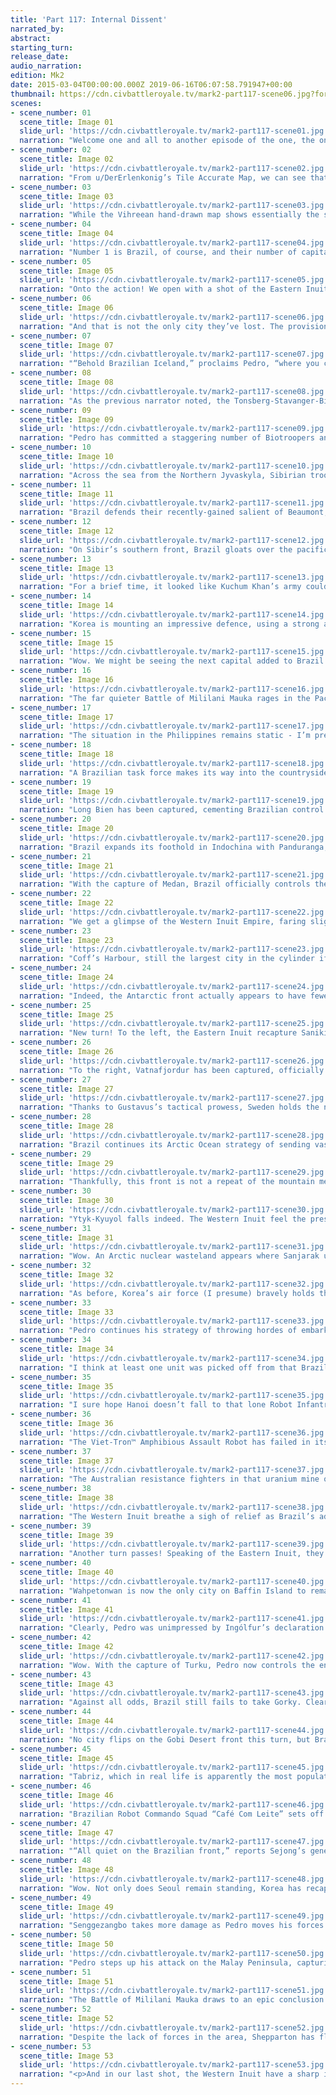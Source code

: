 ```yaml
---
title: 'Part 117: Internal Dissent'
narrated_by:
abstract:
starting_turn:
release_date:
audio_narration:
edition: Mk2
date: 2015-03-04T00:00:00.000Z 2019-06-16T06:07:58.791947+00:00
thumbnail: https://cdn.civbattleroyale.tv/mark2-part117-scene06.jpg?format=webp&nearlossless=1
scenes:
- scene_number: 01
  scene_title: Image 01
  slide_url: 'https://cdn.civbattleroyale.tv/mark2-part117-scene01.jpg'
  narration: "Welcome one and all to another episode of the one, the only Civ Battle Royale Mk. 2.1! I am your host, u/knight13117, longtime supporter of Vietnam and recently, a supporter of the CBR on Patreon. This week’s OC is courtesy of u/CastoloXimenez, depicting the fallen Emperor of Boerkind on his Golden Throne. Surely, all the deaths to come will be worthy sacrifices to this undead, cyborg god-king."
- scene_number: 02
  scene_title: Image 02
  slide_url: 'https://cdn.civbattleroyale.tv/mark2-part117-scene02.jpg'
  narration: "From u/DerErlenkonig’s Tile Accurate Map, we can see that Brazil has made gains on every front. Every single nation on the cylinder is feeling the Brazilian heat, but notably, the British Isles are now unified, and Brazil has also expanded its foothold in northeastern Siberia."
- scene_number: 03
  scene_title: Image 03
  slide_url: 'https://cdn.civbattleroyale.tv/mark2-part117-scene03.jpg'
  narration: "While the Vihreean hand-drawn map shows essentially the same data as the Tile Accurate Map, to me at least, the artistry gives certain nations a little bit of personality based on their map alone. Sweden looks very stressed, Sibir looks stoically determined, and Australia has no idea what’s happening outside their personal continent."
- scene_number: 04
  scene_title: Image 04
  slide_url: 'https://cdn.civbattleroyale.tv/mark2-part117-scene04.jpg'
  narration: "Number 1 is Brazil, of course, and their number of capitals continues to rise, ending last part at 51. That’s only ten more capitals they need to win the game!"
- scene_number: 05
  scene_title: Image 05
  slide_url: 'https://cdn.civbattleroyale.tv/mark2-part117-scene05.jpg'
  narration: "Onto the action! We open with a shot of the Eastern Inuit Empire. Ever since the Great Schism brought by the capture of Ivvavik, the East has tried to maintain communication with the Western Inuit Empire, but Brazilian “jammers” (actually musicians jamming to samba music) have kept the East quite ignorant of what’s going on in Alaska and Kamchatka.\nAlso, the Eastern Inuit have lost their foothold of Sanikiluaq."
- scene_number: 06
  scene_title: Image 06
  slide_url: 'https://cdn.civbattleroyale.tv/mark2-part117-scene06.jpg'
  narration: "And that is not the only city they’ve lost. The provisional capital of Nattfaravik, captured from Iceland not so long ago, has fallen to Pedro the Magnanimous. Ekeuhnick sets off in his private Biodrone to the Western Inuit Empire - perhaps things are safer there."
- scene_number: 07
  scene_title: Image 07
  slide_url: 'https://cdn.civbattleroyale.tv/mark2-part117-scene07.jpg'
  narration: "“Behold Brazilian Iceland,” proclaims Pedro, “where you can go dancing in the mountains and flirt with Carnival performers in the hot springs.” ...That sounds pretty nice, actually. If only that pesky holdout city of Vatnafjordur wasn’t in the way of total conquest."
- scene_number: 08
  scene_title: Image 08
  slide_url: 'https://cdn.civbattleroyale.tv/mark2-part117-scene08.jpg'
  narration: "As the previous narrator noted, the Tonsberg-Stavanger-Birka line has been definitively overrun, but Gustavus Adolphus holds on. The mountainous terrain certainly impedes the Brazilian soldiers, but Skara, unprotected by mountains, looks ready to fall in a few turns."
- scene_number: 09
  scene_title: Image 09
  slide_url: 'https://cdn.civbattleroyale.tv/mark2-part117-scene09.jpg'
  narration: "Pedro has committed a staggering number of Biotroopers and Robot Infantry to this front. One wonders if he realizes that he’s actually conquered all the capitals of this region already. He could simply let the remaining Swedes live their lives in peace, since they no longer threaten him."
- scene_number: 10
  scene_title: Image 10
  slide_url: 'https://cdn.civbattleroyale.tv/mark2-part117-scene10.jpg'
  narration: "Across the sea from the Northern Jyvaskyla, Sibirian troops maintain a daring defence of their country’s northwestern border. Time will tell if powerful Arsenal Ships and Missile Cruisers can stem the vast tide of unprotected embarked units."
- scene_number: 11
  scene_title: Image 11
  slide_url: 'https://cdn.civbattleroyale.tv/mark2-part117-scene11.jpg'
  narration: "Brazil defends their recently-gained salient of Beaumont, but incredibly, a lone Sibirian Biotrooper makes his way past the enemy lines, and looks poised to flip the city next turn. Sibir is nothing if not resilient. But Zarani is about to be captured, and Qashliq sits right on the front lines..."
- scene_number: 12
  scene_title: Image 12
  slide_url: 'https://cdn.civbattleroyale.tv/mark2-part117-scene12.jpg'
  narration: "On Sibir’s southern front, Brazil gloats over the pacification of Hue, a tremendously important city for the sake of morale, for obvious reasons. At the moment, Sibir is holding the line, but with Hue captured, that Brazilian laughter will have to find new places to spread..."
- scene_number: 13
  scene_title: Image 13
  slide_url: 'https://cdn.civbattleroyale.tv/mark2-part117-scene13.jpg'
  narration: "For a brief time, it looked like Kuchum Khan’s army could make its way through the mountain pass near Gongju to conquer Korea. Clearly, that has not happened, and now Brazilians head through the pass in the other direction. Meanwhile, Brazilian Robot Commando Squad “Café Com Leite” successfully captures the northern cities of Tyukanskoye and Nizhnekolymsk."
- scene_number: 14
  scene_title: Image 14
  slide_url: 'https://cdn.civbattleroyale.tv/mark2-part117-scene14.jpg'
  narration: "Korea is mounting an impressive defence, using a strong air force to deny Brazil access to Gangneung. Nonetheless, Ytyk-Kyuyol looks ready to flip back, after a brief Korean recapture."
- scene_number: 15
  scene_title: Image 15
  slide_url: 'https://cdn.civbattleroyale.tv/mark2-part117-scene15.jpg'
  narration: "Wow. We might be seeing the next capital added to Brazil’s list soon. Despite the aforementioned impressive air force, Sejong seems to be sending them on bombing runs of distant cities instead of strafing runs on incoming units. Cleverly, Pedro has set up a Mech Artillery on a small island south of the Korean peninsula to provide fire support."
- scene_number: 16
  scene_title: Image 16
  slide_url: 'https://cdn.civbattleroyale.tv/mark2-part117-scene16.jpg'
  narration: "The far quieter Battle of Mililani Mauka rages in the Pacific Ocean to the southeast. Can a single Brazilian Advanced Destroyer take on a city guarded by a Biodrone and a Missile Cruiser? Place your bets! (I think Australia will win this brief skirmish.)"
- scene_number: 17
  scene_title: Image 17
  slide_url: 'https://cdn.civbattleroyale.tv/mark2-part117-scene17.jpg'
  narration: "The situation in the Philippines remains static - I’m pretty sure this is the exact same shot as three turns ago, minus the movement of units. Maybe Brazil, Australia, and the long-suffering Filipinos once led by José Rizal have finally managed to achieve peace? Maybe???"
- scene_number: 18
  scene_title: Image 18
  slide_url: 'https://cdn.civbattleroyale.tv/mark2-part117-scene18.jpg'
  narration: "A Brazilian task force makes its way into the countryside between Dong Hoi and Than Hoa, likely to get flanked and routed by Vietnamese troops. The Trungs cheer on their forces with an improvised speech: “The Babylonians say we cannot defeat Brazil. But we Can Tho!”"
- scene_number: 19
  scene_title: Image 19
  slide_url: 'https://cdn.civbattleroyale.tv/mark2-part117-scene19.jpg'
  narration: "Long Bien has been captured, cementing Brazilian control of the Burmese coast. It was a Long time coming. ...Okay, I’ll stop."
- scene_number: 20
  scene_title: Image 20
  slide_url: 'https://cdn.civbattleroyale.tv/mark2-part117-scene20.jpg'
  narration: "Brazil expands its foothold in Indochina with Panduranga, the former Cham capital. Unlike its numerous flips during the Blackfoot and Australian attacks on Vietnam, this time, it looks ready to stay in the hands of the invader. (Aside from that plucky Viet-Tron™ Amphibious Assault Robot guarded by a Cybersub.)"
- scene_number: 21
  scene_title: Image 21
  slide_url: 'https://cdn.civbattleroyale.tv/mark2-part117-scene21.jpg'
  narration: "With the capture of Medan, Brazil officially controls the island of Borneo... with the exception of a single uranium mine. Australian resistance fighters plan to blow up the mine in a devastating act of nuclear sabotage."
- scene_number: 22
  scene_title: Image 22
  slide_url: 'https://cdn.civbattleroyale.tv/mark2-part117-scene22.jpg'
  narration: "We get a glimpse of the Western Inuit Empire, faring slightly better than its Eastern counterpart, although the capture of Qurluqtuq threatens the rest of Alaska. Ekeuhnick’s Biodrone touches down in Akviligjuaq, and the Inuit leader names it the new capital, angering the Eastern Inuit. If it’s captured, perhaps Ekeuhnick will return the capital to the East in an act of reconciliation. ...If there even IS an Eastern Inuit Empire by then."
- scene_number: 23
  scene_title: Image 23
  slide_url: 'https://cdn.civbattleroyale.tv/mark2-part117-scene23.jpg'
  narration: "Coff’s Harbour, still the largest city in the cylinder if I recall correctly, sits untouched amid its bountiful fishing boats and atolls. Given the slowness of the Pacific War, I wonder if Brazil will actually capture Sydney the hard way, heading west in a land war across the Australian continent, instead of simply attempting a naval snipe from the east."
- scene_number: 24
  scene_title: Image 24
  slide_url: 'https://cdn.civbattleroyale.tv/mark2-part117-scene24.jpg'
  narration: "Indeed, the Antarctic front actually appears to have fewer forces committed there than before. One Brazilian Advanced Destroyer ignored the order to hold back, and will soon become a burning wreck amid the surprisingly vast crab fisheries."
- scene_number: 25
  scene_title: Image 25
  slide_url: 'https://cdn.civbattleroyale.tv/mark2-part117-scene25.jpg'
  narration: "New turn! To the left, the Eastern Inuit recapture Sanikiluaq, showing they still have some fight in them yet. Nonetheless, Brazilian soldiers make their way through the harsh Arctic cordillera terrain of Baffin Island, dead set on making North America exclusively Brazilian."
- scene_number: 26
  scene_title: Image 26
  slide_url: 'https://cdn.civbattleroyale.tv/mark2-part117-scene26.jpg'
  narration: "To the right, Vatnafjordur has been captured, officially turning Iceland into Greenland. From his new capital at Borgarnes, Ingólfur Arnarson makes a bold speech proclaiming Greenland’s independence from the Brazilian-sympathizing bureaucrats in the Icelandic homeland. He tries to make a parallel with Brazil’s legendary declaration of independence from Portugal, but Pedro’s ambassadors simply shake their heads. “In what universe could Brazil have ever been a colony of Lazy Maria?”"
- scene_number: 27
  scene_title: Image 27
  slide_url: 'https://cdn.civbattleroyale.tv/mark2-part117-scene27.jpg'
  narration: "Thanks to Gustavus’s tactical prowess, Sweden holds the new Bergen-Skara-Eidsvoll line quite well, possibly overturning my prediction of an easy capture of Skara. Nonetheless, Brazil advances north on the Finnish front, slowly encircling Gustavus’s once-mighty empire."
- scene_number: 28
  scene_title: Image 28
  slide_url: 'https://cdn.civbattleroyale.tv/mark2-part117-scene28.jpg'
  narration: "Brazil continues its Arctic Ocean strategy of sending vast hordes of unescorted troop transports, and despite the prowess of the Sibirian navy, this strategy might actually work thanks to Brazil’s sheer numbers. Kuchum, you have more ships to the east! Send them in, for Nebuchadnezzar’s sake! On land, Joensuu has been captured, although the Sibirian army rushes to reverse that."
- scene_number: 29
  scene_title: Image 29
  slide_url: 'https://cdn.civbattleroyale.tv/mark2-part117-scene29.jpg'
  narration: "Thankfully, this front is not a repeat of the mountain meatgrinder. Instead, there is harsh fighting in what I believe to be the Gobi Desert. For now, the former Mongolian capital of Karakorum appears relatively safe."
- scene_number: 30
  scene_title: Image 30
  slide_url: 'https://cdn.civbattleroyale.tv/mark2-part117-scene30.jpg'
  narration: "Ytyk-Kyuyol falls indeed. The Western Inuit feel the pressure slowly mounting as Isit, Russkoye Ustye, and Olenyok are subjected to regular bombing raids."
- scene_number: 31
  scene_title: Image 31
  slide_url: 'https://cdn.civbattleroyale.tv/mark2-part117-scene31.jpg'
  narration: "Wow. An Arctic nuclear wasteland appears where Sanjarak used to be. Frustrated with their continued contest over the city, only for Brazil to snipe it under their noses, clearly Korea and the Western Inuit made some sort of pact to forget the city ever existed. Drop the bomb, and fuhgettaboutit."
- scene_number: 32
  scene_title: Image 32
  slide_url: 'https://cdn.civbattleroyale.tv/mark2-part117-scene32.jpg'
  narration: "As before, Korea’s air force (I presume) bravely holds the line. Sejong’s citizens should be guaranteed several more turns of peace - and by then, perhaps the struggle will be over."
- scene_number: 33
  scene_title: Image 33
  slide_url: 'https://cdn.civbattleroyale.tv/mark2-part117-scene33.jpg'
  narration: "Pedro continues his strategy of throwing hordes of embarked melee units across the sea, and decides to move his Mech Artillery closer to the Korean capital. If Sejong’s scattered navy can’t break through the wall of troop transports, all is lost."
- scene_number: 34
  scene_title: Image 34
  slide_url: 'https://cdn.civbattleroyale.tv/mark2-part117-scene34.jpg'
  narration: "I think at least one unit was picked off from that Brazilian advance, but it’s sure not the rout I was hoping for. In fact, the Trungs seem to have given up on defending their more northern holdings, concentrating their forces around Saigon and Qui Nihon."
- scene_number: 35
  scene_title: Image 35
  slide_url: 'https://cdn.civbattleroyale.tv/mark2-part117-scene35.jpg'
  narration: "I sure hope Hanoi doesn’t fall to that lone Robot Infantry, because that would be an unfairly anticlimactic end for the venerable Empire of Vietnam. Pedro’s having some trouble getting past the Burmese mountains, but Senggezangbo, on the far eastern part of the Indo-Gangetic plain, is about to be encircled."
- scene_number: 36
  scene_title: Image 36
  slide_url: 'https://cdn.civbattleroyale.tv/mark2-part117-scene36.jpg'
  narration: "The Viet-Tron™ Amphibious Assault Robot has failed in its mission to retake Panduranga. Instead, it has been brutally dismantled, and its parts have been used to make new Carnival floats. Also, wow, that’s quite the naval force attacking the Malay Peninsula, including carriers that have planes on them (I love how that’s actually a significant observation in the cylinder)."
- scene_number: 37
  scene_title: Image 37
  slide_url: 'https://cdn.civbattleroyale.tv/mark2-part117-scene37.jpg'
  narration: "The Australian resistance fighters in that uranium mine on Borneo are waging a one-sided fight against a Brazilian Biotrooper squad. If they fail, at least they’ll die with the comfort that their homeland is safe for the time being."
- scene_number: 38
  scene_title: Image 38
  slide_url: 'https://cdn.civbattleroyale.tv/mark2-part117-scene38.jpg'
  narration: "The Western Inuit breathe a sigh of relief as Brazil’s advance stalemates. They ply Ekeuhnick with gifts of bannock and akutaq (Inuit ice cream), and proclaim their victory over the invading Brazilians. Ekeuhnick is ambivalent, and remembers the fun hiking trips in the Canadian Arctic islands back in the Eastern Inuit Empire."
- scene_number: 39
  scene_title: Image 39
  slide_url: 'https://cdn.civbattleroyale.tv/mark2-part117-scene39.jpg'
  narration: "Another turn passes! Speaking of the Eastern Inuit, they continue to hold out against the more aggressive Brazilian troops in this area. Tara is ready to fall, and even the incredibly misnamed city of Holford’s Prairie is under fire. I wonder if Texan colonists managed to make some kind of deal with the Inuit long ago."
- scene_number: 40
  scene_title: Image 40
  slide_url: 'https://cdn.civbattleroyale.tv/mark2-part117-scene40.jpg'
  narration: "Wahpetonwan is now the only city on Baffin Island to remain in Eastern Inuit control. The inhabitants of this curiously Sioux city wonder whether they should accept their incoming overlords or not."
- scene_number: 41
  scene_title: Image 41
  slide_url: 'https://cdn.civbattleroyale.tv/mark2-part117-scene41.jpg'
  narration: "Clearly, Pedro was unimpressed by Ingólfur’s declaration of independence from his own country, and promptly seizes his new Greenlandic capital. The lack of resistance or population loss indicates that even in Greenland, Brazilian sympathizers remain. Flabbergasted, Ingólfur declares the independence of the Selfoss Empire from the crooked bureaucrats of the former administration."
- scene_number: 42
  scene_title: Image 42
  slide_url: 'https://cdn.civbattleroyale.tv/mark2-part117-scene42.jpg'
  narration: "Wow. With the capture of Turku, Pedro now controls the entirety of irl Finland. Furthermore, troops have advanced to within spitting distance of Eidsvoll. Is this the end for the Lion of the North?"
- scene_number: 43
  scene_title: Image 43
  slide_url: 'https://cdn.civbattleroyale.tv/mark2-part117-scene43.jpg'
  narration: "Against all odds, Brazil still fails to take Gorky. Clearly, the Sibirian navy and air force know what they’re doing. I wonder how much longer Kuchum can maintain this balancing act."
- scene_number: 44
  scene_title: Image 44
  slide_url: 'https://cdn.civbattleroyale.tv/mark2-part117-scene44.jpg'
  narration: "No city flips on the Gobi Desert front this turn, but Brazil has eliminated the weak Sibirian armies defending them. However, there’s a greater development in this slide, if you can see it..."
- scene_number: 45
  scene_title: Image 45
  slide_url: 'https://cdn.civbattleroyale.tv/mark2-part117-scene45.jpg'
  narration: "Tabriz, which in real life is apparently the most populated city in Iranian Azerbaijan, has been nuked (or razed) off the map. I assume this was the work of Brazil, but you never know in total war. The countryside to the south of what used to be Tabriz, however, remains oddly Sibirian. Maybe they haven’t heard the news."
- scene_number: 46
  scene_title: Image 46
  slide_url: 'https://cdn.civbattleroyale.tv/mark2-part117-scene46.jpg'
  narration: "Brazilian Robot Commando Squad “Café Com Leite” sets off on a new mission to capture Joinville. It looks like Kuchum has enough forces to thwart this attempt - but what about Brazilian Robot Commando Squad “Café Com Leite” Mk. II, waiting in the garrison at Nizhnekolymsk?"
- scene_number: 47
  scene_title: Image 47
  slide_url: 'https://cdn.civbattleroyale.tv/mark2-part117-scene47.jpg'
  narration: "“All quiet on the Brazilian front,” reports Sejong’s generals. Of course, almost all of the front is Brazilian, but they neglect to report that fact. Curiously, a source of uranium remains unimproved, but Sejong’s military engineers recommend against sending workers past the Brazilian Robot Infantry."
- scene_number: 48
  scene_title: Image 48
  slide_url: 'https://cdn.civbattleroyale.tv/mark2-part117-scene48.jpg'
  narration: "Wow. Not only does Seoul remain standing, Korea has recaptured Kyoto. Pedro might want to rethink his “amphibious horde” strategy."
- scene_number: 49
  scene_title: Image 49
  slide_url: 'https://cdn.civbattleroyale.tv/mark2-part117-scene49.jpg'
  narration: "Senggezangbo takes more damage as Pedro moves his forces out of the Brazilian Raj. However, I must say, the Trungs maintain an admirable air force in this region. If only they had more ground troops."
- scene_number: 50
  scene_title: Image 50
  slide_url: 'https://cdn.civbattleroyale.tv/mark2-part117-scene50.jpg'
  narration: "Pedro steps up his attack on the Malay Peninsula, capturing Lam Ap Pho and utterly destroying Thi Li Bi Nai. His admirals will be even more thrilled if he can capture the canal cities of Co Loa and Mandalay."
- scene_number: 51
  scene_title: Image 51
  slide_url: 'https://cdn.civbattleroyale.tv/mark2-part117-scene51.jpg'
  narration: "The Battle of Mililani Mauka draws to an epic conclusion: the Advanced Destroyer is advancely destroyed. But amazingly, the Biodrone and Missile Cruiser are gone, and the city’s population has decreased. I’m pretty sure that Advanced Destroyer managed a flip before it sunk."
- scene_number: 52
  scene_title: Image 52
  slide_url: 'https://cdn.civbattleroyale.tv/mark2-part117-scene52.jpg'
  narration: "Despite the lack of forces in the area, Shepparton has flipped to Brazil. Slowly, but surely, Pedro aims to conquer Antarctica."
- scene_number: 53
  scene_title: Image 53
  slide_url: 'https://cdn.civbattleroyale.tv/mark2-part117-scene53.jpg'
  narration: "<p>And in our last shot, the Western Inuit have a sharp intake of breath as amphibious Brazilian troops capture Kangirliniq. Is the West as safe as Ekeuhnick thought?</p> <p>It was an honour to narrate, and I hope you enjoyed it! A reminder that the CBR team is only $4 away from their monthly goal of $80 per month. I get that a ton of us are students or young professionals, but I figured I might as well donate the cost of a coffee for my main weekly source of entertainment.</p> <p>See you next time in the mind-boggling Civ Battle Royale Mk. 2.1!</p>"
---
```

